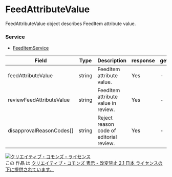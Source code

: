 # FeedAttributeValue
FeedAttributeValue object describes FeedItem attribute value.

### Service
+ [FeedItemService](../services/FeedItemService.md)

| Field | Type | Description | response | get | add | set | remove |
|---|---|---|---|---|---|---|---|
| feedAttributeValue | string | FeedItem attribute value. | Yes | - | Requirement | Requirement | Ignore |
| reviewFeedAttributeValue | string | FeedItem attribute value in review. | Yes | - | Ignore | Ignore | Ignore |
| disapprovalReasonCodes[] | string | Reject reason code of editorial review. | Yes | - | Ignore | Ignore | Ignore |

<a rel="license" href="http://creativecommons.org/licenses/by-nd/2.1/jp/"><img alt="クリエイティブ・コモンズ・ライセンス" style="border-width:0" src="https://i.creativecommons.org/l/by-nd/2.1/jp/88x31.png" /></a><br />この 作品 は <a rel="license" href="http://creativecommons.org/licenses/by-nd/2.1/jp/">クリエイティブ・コモンズ 表示 - 改変禁止 2.1 日本 ライセンスの下に提供されています。</a>
